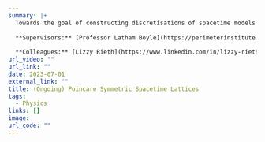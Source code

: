 ```yaml
---
summary: |+
  Towards the goal of constructing discretisations of spacetime models that preserve as large of a discrete subgroup of Poincare symmetry as possible, we investigate lattices in maximally-symmetric relativistic geometries and explore their properties and symmetry groups. 
  
  **Supervisors:** [Professor Latham Boyle](https://perimeterinstitute.ca/people/latham-boyle), [Professor Jasper van Wezel](https://www.jvanwezel.com).
  
  **Colleagues:** [Lizzy Rieth](https://www.linkedin.com/in/lizzy-rieth-1a74351bb/?originalSubdomain=nl), [Dr Felix Flicker](https://www.felixflicker.com).
url_video: ""
url_link: ""
date: 2023-07-01
external_link: ""
title: (Ongoing) Poincare Symmetric Spacetime Lattices
tags:
  - Physics
links: []
image: 
url_code: ""
---
```


